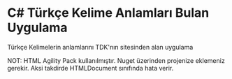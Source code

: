 # C# Türkçe Kelime Anlamları Bulan Uygulama
Türkçe Kelimelerin anlamlarını TDK'nın sitesinden alan uygulama

NOT: HTML Agility Pack kullanılmıştır. Nuget üzerinden projenize eklemeniz gerekir. Aksi takdirde HTMLDocument sınıfında hata verir.
